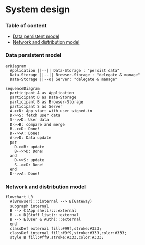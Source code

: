 # System design

### Table of content
* [Data persistent model](#data-persistent-model)
* [Network and distribution model](#network-and-distribution-model)

### Data persistent model

```mermaid
erDiagram
  Application ||--|| Data-Storage : "persist data"
  Data-Storage ||--|| Browser-Storage : "delegate & manage"
  Data-Storage ||--o| Server: "delegate & manage"
```

```mermaid
sequenceDiagram
  participant A as Application
  participant D as Data-Storage
  participant B as Browser-Storage
  participant S as Server
  A->>D: App start with user signed-in
  D->>S: fetch user data
  S-->>D: User data
  D->>B: compare and merge
  B-->>D: Done!
  D-->>A: Done!
  A->>D: Data update
  par
    D->>B: update
    B-->>D: Done!
  and
    D->>S: update
    S-->>D: Done!
  end
  D-->>A: Done!
```

### Network and distribution model

```mermaid
flowchart LR
  A(Browser):::internal --> B(Gateway)
  subgraph internal
  B --> C(App shell):::external
  B --> D(Stuff list):::external
  B --> E(User & Auth):::external
  end
  classDef external fill:#99f,stroke:#333;
  classDef internal fill:#9f9,stroke:#333,color:#333;
  style B fill:#ff9,stroke:#333,color:#333;
```

